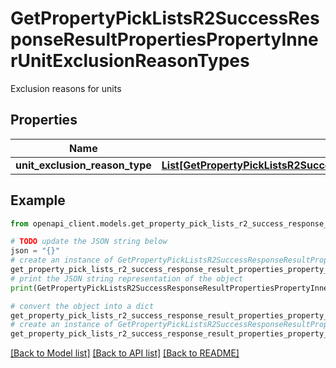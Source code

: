 # GetPropertyPickListsR2SuccessResponseResultPropertiesPropertyInnerUnitExclusionReasonTypes

Exclusion reasons for units

## Properties

Name | Type | Description | Notes
------------ | ------------- | ------------- | -------------
**unit_exclusion_reason_type** | [**List[GetPropertyPickListsR2SuccessResponseResultPropertiesPropertyInnerUnitExclusionReasonTypesUnitExclusionReasonTypeInner]**](GetPropertyPickListsR2SuccessResponseResultPropertiesPropertyInnerUnitExclusionReasonTypesUnitExclusionReasonTypeInner.md) |  | 

## Example

```python
from openapi_client.models.get_property_pick_lists_r2_success_response_result_properties_property_inner_unit_exclusion_reason_types import GetPropertyPickListsR2SuccessResponseResultPropertiesPropertyInnerUnitExclusionReasonTypes

# TODO update the JSON string below
json = "{}"
# create an instance of GetPropertyPickListsR2SuccessResponseResultPropertiesPropertyInnerUnitExclusionReasonTypes from a JSON string
get_property_pick_lists_r2_success_response_result_properties_property_inner_unit_exclusion_reason_types_instance = GetPropertyPickListsR2SuccessResponseResultPropertiesPropertyInnerUnitExclusionReasonTypes.from_json(json)
# print the JSON string representation of the object
print(GetPropertyPickListsR2SuccessResponseResultPropertiesPropertyInnerUnitExclusionReasonTypes.to_json())

# convert the object into a dict
get_property_pick_lists_r2_success_response_result_properties_property_inner_unit_exclusion_reason_types_dict = get_property_pick_lists_r2_success_response_result_properties_property_inner_unit_exclusion_reason_types_instance.to_dict()
# create an instance of GetPropertyPickListsR2SuccessResponseResultPropertiesPropertyInnerUnitExclusionReasonTypes from a dict
get_property_pick_lists_r2_success_response_result_properties_property_inner_unit_exclusion_reason_types_from_dict = GetPropertyPickListsR2SuccessResponseResultPropertiesPropertyInnerUnitExclusionReasonTypes.from_dict(get_property_pick_lists_r2_success_response_result_properties_property_inner_unit_exclusion_reason_types_dict)
```
[[Back to Model list]](../README.md#documentation-for-models) [[Back to API list]](../README.md#documentation-for-api-endpoints) [[Back to README]](../README.md)


